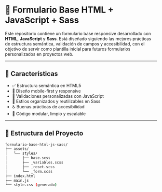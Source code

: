 # 📄 Formulario Base HTML + JavaScript + Sass

Este repositorio contiene un formulario base responsive desarrollado con **HTML**, **JavaScript** y **Sass**. Está diseñado siguiendo las mejores prácticas de estructura semántica, validación de campos y accesibilidad, con el objetivo de servir como plantilla inicial para futuros formularios personalizados en proyectos web.

---

## 🚀 Características

- ✅ Estructura semántica en HTML5
- 📱 Diseño mobile-first y responsive
- 🧪 Validaciones personalizadas con JavaScript
- 🎨 Estilos organizados y reutilizables en Sass
- ♿ Buenas prácticas de accesibilidad
- 🧼 Código modular, limpio y escalable

---

## 📁 Estructura del Proyecto

```bash
formulario-base-html-js-sass/
├── assets/
│   └── styles/
│       ├── base.scss
│       ├── _variables.scss
│       ├── _reset.scss
│       └── _form.scss
├── index.html
├── main.js
└── style.css (generado)
